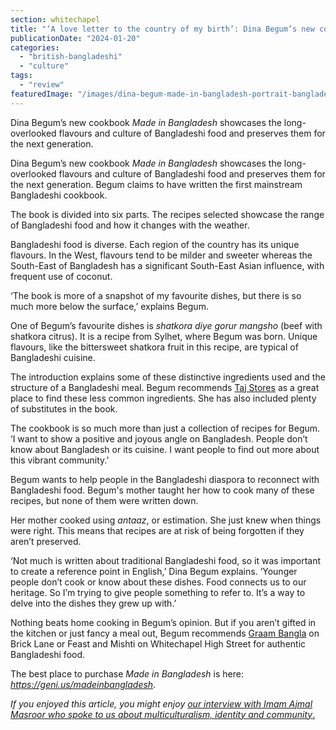 ```yaml
---
section: whitechapel
title: "‘A love letter to the country of my birth’: Dina Begum’s new cookbook celebrates Bangladeshi cooking"
publicationDate: "2024-01-20"
categories: 
  - "british-bangladeshi"
  - "culture"
tags: 
  - "review"
featuredImage: "/images/dina-begum-made-in-bangladesh-portrait-bangladeshi-cookbook-habibul-haque.jpg"
---
```


Dina Begum’s new cookbook _Made in Bangladesh_ showcases the long-overlooked flavours and culture of Bangladeshi food and preserves them for the next generation.

Dina Begum’s new cookbook _Made in Bangladesh_ showcases the long-overlooked flavours and culture of Bangladeshi food and preserves them for the next generation. Begum claims to have written the first mainstream Bangladeshi cookbook.

The book is divided into six parts. The recipes selected showcase the range of Bangladeshi food and how it changes with the weather. 

Bangladeshi food is diverse. Each region of the country has its unique flavours. In the West, flavours tend to be milder and sweeter whereas the South-East of Bangladesh has a significant South-East Asian influence, with frequent use of coconut.

‘The book is more of a snapshot of my favourite dishes, but there is so much more below the surface,’ explains Begum.

One of Begum’s favourite dishes is _shatkora diye gorur mangsho_ (beef with shatkora citrus). It is a recipe from Sylhet, where Begum was born. Unique flavours, like the bittersweet shatkora fruit in this recipe, are typical of Bangladeshi cuisine. 

The introduction explains some of these distinctive ingredients used and the structure of a Bangladeshi meal. Begum recommends [Taj Stores](https://whitechapellondon.co.uk/taj-stores-brick-lane/) as a great place to find these less common ingredients. She has also included plenty of substitutes in the book.

The cookbook is so much more than just a collection of recipes for Begum. ‘I want to show a positive and joyous angle on Bangladesh. People don’t know about Bangladesh or its cuisine. I want people to find out more about this vibrant community.’ 

Begum wants to help people in the Bangladeshi diaspora to reconnect with Bangladeshi food. Begum's mother taught her how to cook many of these recipes, but none of them were written down. 

Her mother cooked using _antaaz_, or estimation. She just knew when things were right. This means that recipes are at risk of being forgotten if they aren’t preserved. 

‘Not much is written about traditional Bangladeshi food, so it was important to create a reference point in English,’ Dina Begum explains. ‘Younger people don’t cook or know about these dishes. Food connects us to our heritage. So I’m trying to give people something to refer to. It’s a way to delve into the dishes they grew up with.’ 

Nothing beats home cooking in Begum’s opinion. But if you aren’t gifted in the kitchen or just fancy a meal out, Begum recommends [Graam Bangla](https://whitechapellondon.co.uk/best-curry-house-restaurants-east-london/) on Brick Lane or Feast and Mishti on Whitechapel High Street for authentic Bangladeshi food.

The best place to purchase _Made in Bangladesh_ is here: _https://geni.us/madeinbangladesh_.

_If you enjoyed this article, you might enjoy_ [_our interview with Imam Ajmal Masroor who spoke to us about multiculturalism, identity and community_.](https://whitechapellondon.co.uk/imam-ajmal-masroor-british-bangladeshi-muslim-community-identity-israel-gaza/)
